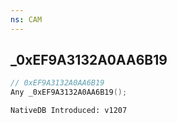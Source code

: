 ```yaml
---
ns: CAM
---
```

## _0xEF9A3132A0AA6B19

```c
// 0xEF9A3132A0AA6B19
Any _0xEF9A3132A0AA6B19();
```

```
NativeDB Introduced: v1207
```

